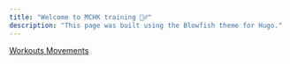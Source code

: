```yaml
---
title: "Welcome to MCHK training 🏋️‍♂️"
description: "This page was built using the Blowfish theme for Hugo."
---
```



<div class="flex flex-col px-4 py-2 mb-8 text-base rounded-md bg-primary-100 dark:bg-primary-900">
  <span class="flex items-center justify-between grow dark:text-neutral-300 mb-2">
    <a 
    href="/wods" 
    id="switch-layout-button" 
    class="px-4!text-neutral!no-underline rounded-md bg-primary-600 hover:!bg-primary-500 dark:bg-primary-800 dark:hover:!bg-primary-700 w-full"
    >
    Workouts
    </a>
  </span>
  <span class="flex items-center justify-between grow dark:text-neutral-300">
    <a 
    href="/movements" 
    id="switch-layout-button" 
    class="px-4!text-neutral!no-underline rounded-md bg-primary-600 hover:!bg-primary-500 dark:bg-primary-800 dark:hover:!bg-primary-700 w-full"
    >
    Movements
    </a>
  </span>
</div>
